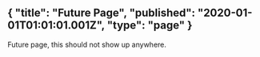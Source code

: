 {
  "title": "Future Page",
  "published": "2020-01-01T01:01:01.001Z",
  "type": "page"
}
---
Future page, this should not show up anywhere.
